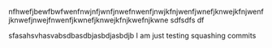 nfhwefjbewfbwfwenfnwjnfjwnfjnwefnwenfjnwjkfnjwenfjwnefjknwejkfnjwenfjknwefjnwejfnwenfjkwnefjknwejkfnjkwefnjkwne
sdfsdfs
df

sfasahsvhasvabsdbasdbjasbdjasbdjb
I am just testing squashing commits
